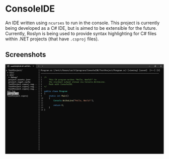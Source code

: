 # ConsoleIDE

An IDE written using `ncurses` to run in the console. This project is currently being developed as a C# IDE, but is aimed to be extensible for the future. Currently, Roslyn is being used to provide syntax highlighting for C# files within .NET projects (that have `.csproj` files).

## Screenshots
![C# Hello World Written in ConsoleIDE](assets/HelloWorld.png)